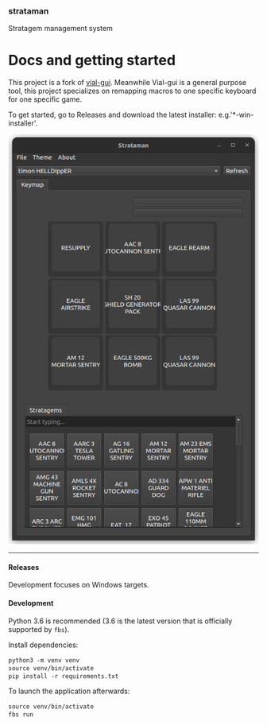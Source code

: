 ### strataman

Stratagem management system

# Docs and getting started
This project is a fork of [vial-gui](https://github.com/vial-kb/vial-gui). Meanwhile Vial-gui is a general purpose tool, this project specializes on remapping macros to one specific keyboard for one specific game.

To get started, go to Releases and download the latest installer: e.g.'*-win-installer'.

![screenshot](misc/screenshot.png)

---


#### Releases

Development focuses on Windows targets.

#### Development

Python 3.6 is recommended (3.6 is the latest version that is officially supported by `fbs`).

Install dependencies:

```
python3 -m venv venv
source venv/bin/activate
pip install -r requirements.txt
```

To launch the application afterwards:

```
source venv/bin/activate
fbs run
```
